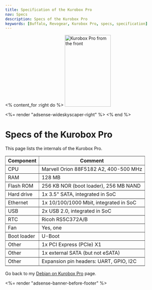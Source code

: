 ```yaml
---
title: Specification of the Kurobox Pro
nav: Specs
description: Specs of the Kurobox Pro
keywords: [Buffalo, Revogear, Kurobox Pro, specs, specification]
---
```


<% content_for :right do %>
<img src = "../images/r_kuroboxpro_front.jpg" class="border" alt="Kurobox Pro from the front" width="148" height="231" />

<%= render "adsense-wideskyscaper-right" %>
<% end %>

<h1>Specs of the Kurobox Pro</h1>

This page lists the internals of the Kurobox Pro.

<table style="border-style: none" border="1" cellpadding="5">

<tr>
<th>Component</th>
<th>Comment</th>
</tr>

<tr>
<td>CPU</td>
<td>Marvell Orion 88F5182 A2, 400-500 MHz</td>
</tr>

<tr>
<td>RAM</td>
<td>128 MB</td>
</tr>

<tr>
<td>Flash ROM</td>
<td>256 KB NOR (boot loader), 256 MB NAND</td>
</tr>

<tr>
<td>Hard drive</td>
<td>1x 3.5" SATA, integrated in SoC</td>
</tr>

<tr>
<td>Ethernet</td>
<td>1x 10/100/1000 Mbit, integrated in SoC</td>
</tr>

<tr>
<td>USB</td>
<td>2x USB 2.0, integrated in SoC</td>
</tr>

<tr>
<td>RTC</td>
<td>Ricoh RS5C372A/B</td>
</tr>

<tr>
<td>Fan</td>
<td>Yes, one</td>
</tr>

<tr>
<td>Boot loader</td>
<td>U-Boot</td>
</tr>

<tr>
<td>Other</td>
<td>1x PCI Express (PCIe) X1</td>
</tr>

<tr>
<td>Other</td>
<td>1x external SATA (but not eSATA)</td>
</tr>

<tr>
<td>Other</td>
<td>Expansion pin headers: UART, GPIO, I2C</td>
</tr>

</table>

Go back to my <a href = "..">Debian on Kurobox Pro</a> page.

<div class="bbf">
<%= render "adsense-banner-before-footer" %>
</div>

